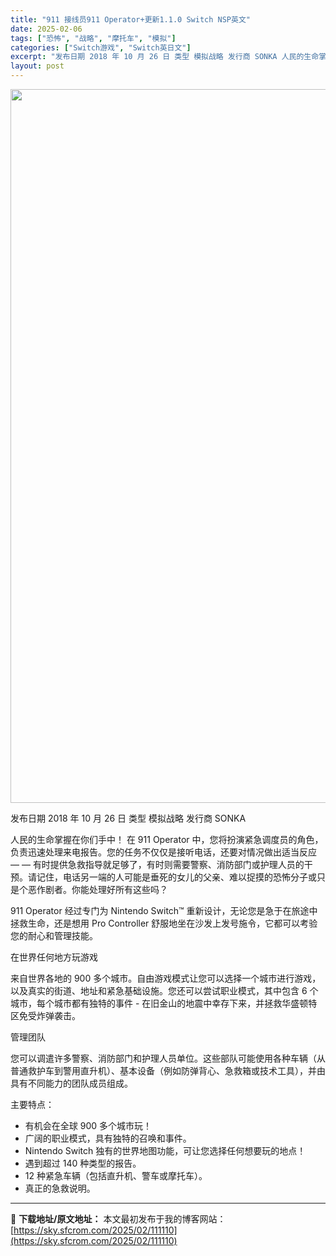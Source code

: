 ```yaml
---
title: "911 接线员911 Operator+更新1.1.0 Switch NSP英文"
date: 2025-02-06
tags: ["恐怖", "战略", "摩托车", "模拟"]
categories: ["Switch游戏", "Switch英日文"]
excerpt: "发布日期 2018 年 10 月 26 日 类型 模拟战略 发行商 SONKA 人民的生命掌握在你们手中！ 在 911 Operator 中，您将扮演紧急调度员的角色，负责迅速处理来电报告。您的任务不仅仅是接听电话，还要对情况做出适当反应 — — 有时提供急救指导就足够了，有时则需要警察、消防部门或&hellip;"
layout: post
---
```


<img class="aligncenter size-full wp-image-111111" src="https://sky.sfcrom.com/wp-content/uploads/2025/02/2025020613080013.webp" alt="" width="700" height="1142" />

发布日期 2018 年 10 月 26 日
类型 模拟战略
发行商 SONKA

人民的生命掌握在你们手中！
在 911 Operator 中，您将扮演紧急调度员的角色，负责迅速处理来电报告。您的任务不仅仅是接听电话，还要对情况做出适当反应 — — 有时提供急救指导就足够了，有时则需要警察、消防部门或护理人员的干预。请记住，电话另一端的人可能是垂死的女儿的父亲、难以捉摸的恐怖分子或只是个恶作剧者。你能处理好所有这些吗？

911 Operator 经过专门为 Nintendo Switch™ 重新设计，无论您是急于在旅途中拯救生命，还是想用 Pro Controller 舒服地坐在沙发上发号施令，它都可以考验您的耐心和管理技能。

在世界任何地方玩游戏

来自世界各地的 900 多个城市。自由游戏模式让您可以选择一个城市进行游戏，以及真实的街道、地址和紧急基础设施。您还可以尝试职业模式，其中包含 6 个城市，每个城市都有独特的事件 - 在旧金山的地震中幸存下来，并拯救华盛顿特区免受炸弹袭击。

管理团队

您可以调遣许多警察、消防部门和护理人员单位。这些部队可能使用各种车辆（从普通救护车到警用直升机）、基本设备（例如防弹背心、急救箱或技术工具），并由具有不同能力的团队成员组成。

主要特点：

- 有机会在全球 900 多个城市玩！
- 广阔的职业模式，具有独特的召唤和事件。
- Nintendo Switch 独有的世界地图功能，可让您选择任何想要玩的地点！
- 遇到超过 140 种类型的报告。
- 12 种紧急车辆（包括直升机、警车或摩托车）。
- 真正的急救说明。

---
📖 **下载地址/原文地址：** 本文最初发布于我的博客网站：[https://sky.sfcrom.com/2025/02/111110](https://sky.sfcrom.com/2025/02/111110)
